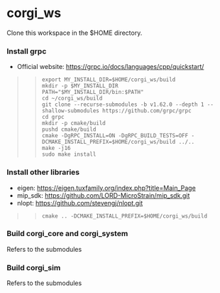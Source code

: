 # corgi_ws

Clone this workspace in the $HOME directory.

### Install grpc
+ Official website: https://grpc.io/docs/languages/cpp/quickstart/

>>```
>>export MY_INSTALL_DIR=$HOME/corgi_ws/build
>>mkdir -p $MY_INSTALL_DIR
>>PATH="$MY_INSTALL_DIR/bin:$PATH"
>>cd ~/corgi_ws/build
>>git clone --recurse-submodules -b v1.62.0 --depth 1 --shallow-submodules https://github.com/grpc/grpc
>>cd grpc
>>mkdir -p cmake/build
>>pushd cmake/build
>>cmake -DgRPC_INSTALL=ON -DgRPC_BUILD_TESTS=OFF -DCMAKE_INSTALL_PREFIX=$HOME/corgi_ws/build ../..
>>make -j16
>>sudo make install
>>```

### Install other libraries
+ eigen: https://eigen.tuxfamily.org/index.php?title=Main_Page
+ mip_sdk: https://github.com/LORD-MicroStrain/mip_sdk.git
+ nlopt: https://github.com/stevengj/nlopt.git

>>```
>>cmake .. -DCMAKE_INSTALL_PREFIX=$HOME/corgi_ws/build
>>```

### Build corgi_core and corgi_system

Refers to the submodules

### Build corgi_sim

Refers to the submodules
